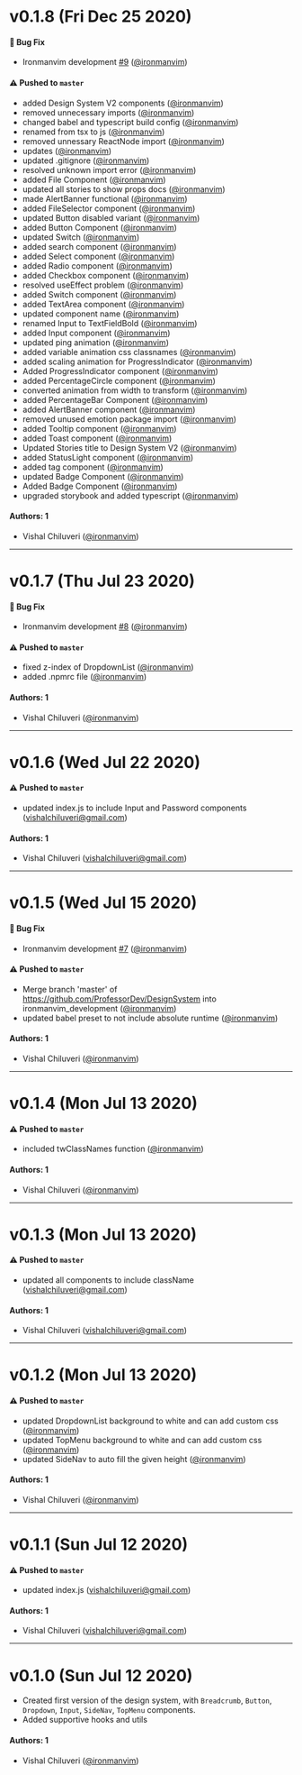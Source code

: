 # v0.1.8 (Fri Dec 25 2020)

#### 🐛 Bug Fix

- Ironmanvim development [#9](https://github.com/ProfessorDev/DesignSystem/pull/9) ([@ironmanvim](https://github.com/ironmanvim))

#### ⚠️ Pushed to `master`

- added Design System V2 components ([@ironmanvim](https://github.com/ironmanvim))
- removed unnecessary imports ([@ironmanvim](https://github.com/ironmanvim))
- changed babel and typescript build config ([@ironmanvim](https://github.com/ironmanvim))
- renamed from tsx to js ([@ironmanvim](https://github.com/ironmanvim))
- removed unnessary ReactNode import ([@ironmanvim](https://github.com/ironmanvim))
- updates ([@ironmanvim](https://github.com/ironmanvim))
- updated .gitignore ([@ironmanvim](https://github.com/ironmanvim))
- resolved unknown import error ([@ironmanvim](https://github.com/ironmanvim))
- added File Component ([@ironmanvim](https://github.com/ironmanvim))
- updated all stories to show props docs ([@ironmanvim](https://github.com/ironmanvim))
- made AlertBanner functional ([@ironmanvim](https://github.com/ironmanvim))
- added FileSelector component ([@ironmanvim](https://github.com/ironmanvim))
- updated Button disabled variant ([@ironmanvim](https://github.com/ironmanvim))
- added Button Component ([@ironmanvim](https://github.com/ironmanvim))
- updated Switch ([@ironmanvim](https://github.com/ironmanvim))
- added search component ([@ironmanvim](https://github.com/ironmanvim))
- added Select component ([@ironmanvim](https://github.com/ironmanvim))
- added Radio component ([@ironmanvim](https://github.com/ironmanvim))
- added Checkbox component ([@ironmanvim](https://github.com/ironmanvim))
- resolved useEffect problem ([@ironmanvim](https://github.com/ironmanvim))
- added Switch component ([@ironmanvim](https://github.com/ironmanvim))
- added TextArea component ([@ironmanvim](https://github.com/ironmanvim))
- updated component name ([@ironmanvim](https://github.com/ironmanvim))
- renamed Input to TextFieldBold ([@ironmanvim](https://github.com/ironmanvim))
- added Input component ([@ironmanvim](https://github.com/ironmanvim))
- updated ping animation ([@ironmanvim](https://github.com/ironmanvim))
- added variable animation css classnames ([@ironmanvim](https://github.com/ironmanvim))
- added scaling animation for ProgressIndicator ([@ironmanvim](https://github.com/ironmanvim))
- Added ProgressIndicator component ([@ironmanvim](https://github.com/ironmanvim))
- added PercentageCircle component ([@ironmanvim](https://github.com/ironmanvim))
- converted animation from width to transform ([@ironmanvim](https://github.com/ironmanvim))
- added PercentageBar Component ([@ironmanvim](https://github.com/ironmanvim))
- added AlertBanner component ([@ironmanvim](https://github.com/ironmanvim))
- removed unused emotion package import ([@ironmanvim](https://github.com/ironmanvim))
- added Tooltip component ([@ironmanvim](https://github.com/ironmanvim))
- added Toast component ([@ironmanvim](https://github.com/ironmanvim))
- Updated Stories title to Design System V2 ([@ironmanvim](https://github.com/ironmanvim))
- added StatusLight component ([@ironmanvim](https://github.com/ironmanvim))
- added tag component ([@ironmanvim](https://github.com/ironmanvim))
- updated Badge Component ([@ironmanvim](https://github.com/ironmanvim))
- Added Badge Component ([@ironmanvim](https://github.com/ironmanvim))
- upgraded storybook and added typescript ([@ironmanvim](https://github.com/ironmanvim))

#### Authors: 1

- Vishal Chiluveri ([@ironmanvim](https://github.com/ironmanvim))

---

# v0.1.7 (Thu Jul 23 2020)

#### 🐛 Bug Fix

- Ironmanvim development [#8](https://github.com/ProfessorDev/DesignSystem/pull/8) ([@ironmanvim](https://github.com/ironmanvim))

#### ⚠️ Pushed to `master`

- fixed z-index of DropdownList ([@ironmanvim](https://github.com/ironmanvim))
- added .npmrc file ([@ironmanvim](https://github.com/ironmanvim))

#### Authors: 1

- Vishal Chiluveri ([@ironmanvim](https://github.com/ironmanvim))

---

# v0.1.6 (Wed Jul 22 2020)

#### ⚠️ Pushed to `master`

- updated index.js to include Input and Password components (vishalchiluveri@gmail.com)

#### Authors: 1

- Vishal Chiluveri (vishalchiluveri@gmail.com)

---

# v0.1.5 (Wed Jul 15 2020)

#### 🐛 Bug Fix

- Ironmanvim development [#7](https://github.com/ProfessorDev/DesignSystem/pull/7) ([@ironmanvim](https://github.com/ironmanvim))

#### ⚠️ Pushed to `master`

- Merge branch 'master' of https://github.com/ProfessorDev/DesignSystem into ironmanvim_development ([@ironmanvim](https://github.com/ironmanvim))
- updated babel preset to not include absolute runtime ([@ironmanvim](https://github.com/ironmanvim))

#### Authors: 1

- Vishal Chiluveri ([@ironmanvim](https://github.com/ironmanvim))

---

# v0.1.4 (Mon Jul 13 2020)

#### ⚠️ Pushed to `master`

- included twClassNames function ([@ironmanvim](https://github.com/ironmanvim))

#### Authors: 1

- Vishal Chiluveri ([@ironmanvim](https://github.com/ironmanvim))

---

# v0.1.3 (Mon Jul 13 2020)

#### ⚠️ Pushed to `master`

- updated all components to include className (vishalchiluveri@gmail.com)

#### Authors: 1

- Vishal Chiluveri (vishalchiluveri@gmail.com)

---

# v0.1.2 (Mon Jul 13 2020)

#### ⚠️ Pushed to `master`

- updated DropdownList background to white and can add custom css ([@ironmanvim](https://github.com/ironmanvim))
- updated TopMenu background to white and can add custom css ([@ironmanvim](https://github.com/ironmanvim))
- updated SideNav to auto fill the given height ([@ironmanvim](https://github.com/ironmanvim))

#### Authors: 1

- Vishal Chiluveri ([@ironmanvim](https://github.com/ironmanvim))

---

# v0.1.1 (Sun Jul 12 2020)

#### ⚠️ Pushed to `master`

- updated index.js (vishalchiluveri@gmail.com)

#### Authors: 1

- Vishal Chiluveri (vishalchiluveri@gmail.com)

---

# v0.1.0 (Sun Jul 12 2020)

- Created first version of the design system, with `Breadcrumb`, `Button`, `Dropdown`, `Input`, `SideNav`, `TopMenu` components.
- Added supportive hooks and utils

#### Authors: 1
- Vishal Chiluveri ([@ironmanvim](https://github.com/ironmanvim))